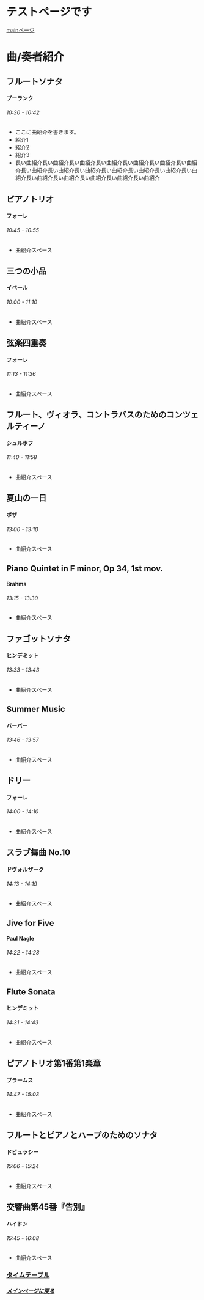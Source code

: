# テストページです
[mainページ](index)  
# 曲/奏者紹介

## フルートソナタ
#### プーランク
###### 10:30 - 10:42
* ここに曲紹介を書きます。
* 紹介1
* 紹介2
* 紹介3
* 長い曲紹介長い曲紹介長い曲紹介長い曲紹介長い曲紹介長い曲紹介長い曲紹介長い曲紹介長い曲紹介長い曲紹介長い曲紹介長い曲紹介長い曲紹介長い曲紹介長い曲紹介長い曲紹介長い曲紹介長い曲紹介長い曲紹介

## ピアノトリオ
#### フォーレ
###### 10:45 - 10:55
* 曲紹介スペース

## 三つの小品
#### イベール
###### 10:00 - 11:10
* 曲紹介スペース

## 弦楽四重奏
#### フォーレ
###### 11:13 - 11:36
* 曲紹介スペース

## フルート、ヴィオラ、コントラバスのためのコンツェルティーノ
#### シュルホフ
###### 11:40 - 11:58
* 曲紹介スペース

## 夏山の一日
#### ボザ
###### 13:00 - 13:10
* 曲紹介スペース

## Piano Quintet in F minor, Op 34, 1st mov.
#### Brahms
###### 13:15 - 13:30
* 曲紹介スペース

## ファゴットソナタ
#### ヒンデミット
###### 13:33 - 13:43
* 曲紹介スペース

## Summer Music
#### バーバー
###### 13:46 - 13:57
* 曲紹介スペース

## ドリー
#### フォーレ
###### 14:00 - 14:10
* 曲紹介スペース

## スラブ舞曲 No.10
#### ドヴォルザーク
###### 14:13 - 14:19
* 曲紹介スペース

## Jive for Five
#### Paul Nagle
###### 14:22 - 14:28
* 曲紹介スペース

## Flute Sonata
#### ヒンデミット
###### 14:31 - 14:43
* 曲紹介スペース

## ピアノトリオ第1番第1楽章
#### ブラームス
###### 14:47 - 15:03
* 曲紹介スペース

## フルートとピアノとハープのためのソナタ
#### ドビュッシー
###### 15:06 - 15:24
* 曲紹介スペース

## 交響曲第45番『告別』
#### ハイドン
###### 15:45 - 16:08
* 曲紹介スペース

### [タイムテーブル](timetable)
##### [メインページに戻る](index)